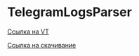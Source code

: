 # TelegramLogsParser

[Ссылка на VT](https://www.virustotal.com/gui/file/11120991539f762f4b129690cf4168bbcfa8c71e8b2f6883b48a0c54be377f64?nocache=1)


[Ссылка на скачивание](https://github.com/Clackgot/TelegramLogsParser/releases/download/v0.1/TelegramParser.exe)


